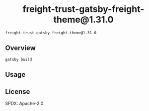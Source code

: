 <h1 align="center">
  freight-trust-gatsby-freight-theme@1.31.0
</h1>

`freight-trust-gatsby-freight-theme@1.31.0`

## Overview

`gatsby build`

## Usage


## License
SPDX: Apache-2.0